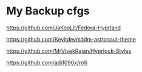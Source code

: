 # My Backup cfgs

https://github.com/JaKooLit/Fedora-Hyprland

https://github.com/Keyitdev/sddm-astronaut-theme

https://github.com/MrVivekRajan/Hyprlock-Styles

https://github.com/adi1090x/rofi
